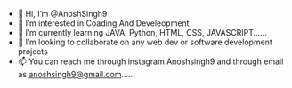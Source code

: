 - 👋 Hi, I’m @AnoshSingh9
- 👀 I’m interested in Coading And Develeopment
- 🌱 I’m currently learning JAVA, Python, HTML, CSS, JAVASCRIPT......
- 💞️ I’m looking to collaborate on any web dev or software development projects
- 📫 You can reach me through instagram Anoshsingh9 and through email as anoshsingh9@gmail.com......

<!---
AnoshSingh9/AnoshSingh9 is a ✨ special ✨ repository because its `README.md` (this file) appears on your GitHub profile.
You can click the Preview link to take a look at your changes.
--->
